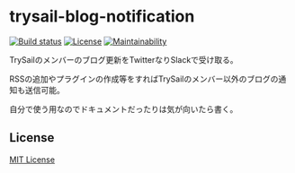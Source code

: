 # trysail-blog-notification

[![Build status](https://img.shields.io/travis/Hiroto-K/trysail-blog-notification/master.svg?style=flat-square)](https://travis-ci.org/Hiroto-K/trysail-blog-notification)
[![License](https://img.shields.io/github/license/Hiroto-K/trysail-blog-notification.svg?style=flat-square)](https://github.com/Hiroto-K/trysail-blog-notification/blob/master/LICENSE)
[![Maintainability](https://api.codeclimate.com/v1/badges/1da99d61c12d37bb9c33/maintainability)](https://codeclimate.com/github/Hiroto-K/trysail-blog-notification/maintainability)

TrySailのメンバーのブログ更新をTwitterなりSlackで受け取る。

RSSの追加やプラグインの作成等をすればTrySailのメンバー以外のブログの通知も送信可能。

自分で使う用なのでドキュメントだったりは気が向いたら書く。

## License

[MIT License](https://github.com/Hiroto-K/trysail-blog-notification/blob/master/LICENSE "MIT License")